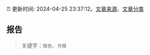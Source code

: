 :alarm_clock: 更新时间: 2024-04-25 23:37:12。[文章来源](/README.md)、[文章分类](/TAGS.md)

## 报告


> 关键字：`报告`、`月报`



